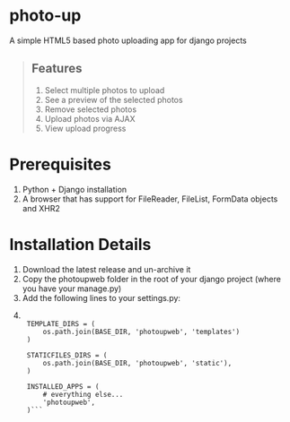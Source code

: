 photo-up
========
A simple HTML5 based photo uploading app for django projects

> ## Features
>
> 1. Select multiple photos to upload
> 2. See a preview of the selected photos
> 3. Remove selected photos
> 4. Upload photos via AJAX
> 5. View upload progress

Prerequisites
==============
1. Python + Django installation
2. A browser that has support for FileReader, FileList, FormData objects and XHR2

Installation Details
======================
1. Download the latest release and un-archive it
2. Copy the photoupweb folder in the root of your django project (where you have your manage.py)
3. Add the following lines to your settings.py:
4. ```MEDIA_ROOT = os.path.join(BASE_DIR, 'photoupweb', 'user_uploads')

    TEMPLATE_DIRS = (
        os.path.join(BASE_DIR, 'photoupweb', 'templates')
    )
    
    STATICFILES_DIRS = (
        os.path.join(BASE_DIR, 'photoupweb', 'static'),
    )
    
    INSTALLED_APPS = (
        # everything else...
        'photoupweb',
    )```
